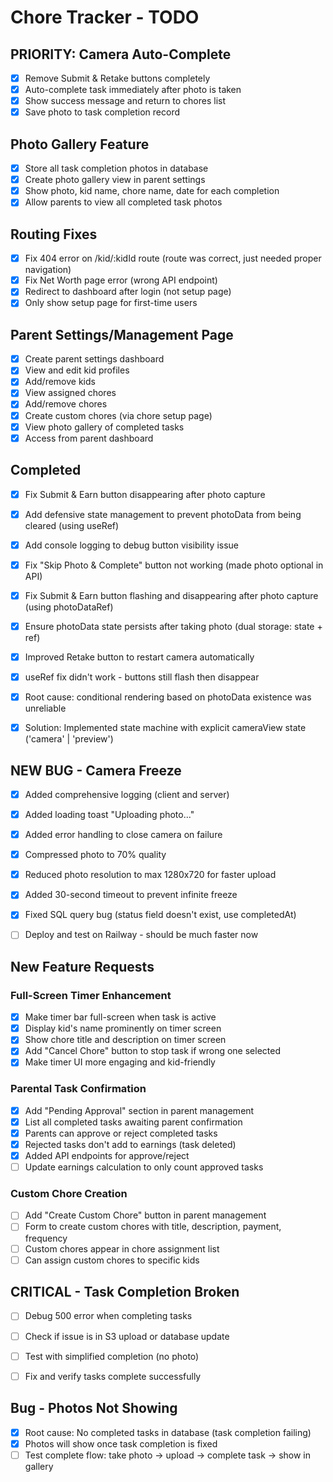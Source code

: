 # Chore Tracker - TODO

## PRIORITY: Camera Auto-Complete
- [x] Remove Submit & Retake buttons completely
- [x] Auto-complete task immediately after photo is taken
- [x] Show success message and return to chores list
- [x] Save photo to task completion record

## Photo Gallery Feature
- [x] Store all task completion photos in database
- [x] Create photo gallery view in parent settings
- [x] Show photo, kid name, chore name, date for each completion
- [x] Allow parents to view all completed task photos

## Routing Fixes
- [x] Fix 404 error on /kid/:kidId route (route was correct, just needed proper navigation)
- [x] Fix Net Worth page error (wrong API endpoint)
- [x] Redirect to dashboard after login (not setup page)
- [x] Only show setup page for first-time users

## Parent Settings/Management Page
- [x] Create parent settings dashboard
- [x] View and edit kid profiles
- [x] Add/remove kids
- [x] View assigned chores
- [x] Add/remove chores
- [x] Create custom chores (via chore setup page)
- [x] View photo gallery of completed tasks
- [x] Access from parent dashboard

## Completed
- [x] Fix Submit & Earn button disappearing after photo capture
- [x] Add defensive state management to prevent photoData from being cleared (using useRef)
- [x] Add console logging to debug button visibility issue
- [x] Fix "Skip Photo & Complete" button not working (made photo optional in API)
- [x] Fix Submit & Earn button flashing and disappearing after photo capture (using photoDataRef)
- [x] Ensure photoData state persists after taking photo (dual storage: state + ref)
- [x] Improved Retake button to restart camera automatically
- [x] useRef fix didn't work - buttons still flash then disappear
- [x] Root cause: conditional rendering based on photoData existence was unreliable
- [x] Solution: Implemented state machine with explicit cameraView state ('camera' | 'preview')


## NEW BUG - Camera Freeze
- [x] Added comprehensive logging (client and server)
- [x] Added loading toast "Uploading photo..."
- [x] Added error handling to close camera on failure
- [x] Compressed photo to 70% quality
- [x] Reduced photo resolution to max 1280x720 for faster upload
- [x] Added 30-second timeout to prevent infinite freeze
- [x] Fixed SQL query bug (status field doesn't exist, use completedAt)
- [ ] Deploy and test on Railway - should be much faster now


## New Feature Requests

### Full-Screen Timer Enhancement
- [x] Make timer bar full-screen when task is active
- [x] Display kid's name prominently on timer screen
- [x] Show chore title and description on timer screen
- [x] Add "Cancel Chore" button to stop task if wrong one selected
- [x] Make timer UI more engaging and kid-friendly

### Parental Task Confirmation
- [x] Add "Pending Approval" section in parent management
- [x] List all completed tasks awaiting parent confirmation
- [x] Parents can approve or reject completed tasks
- [x] Rejected tasks don't add to earnings (task deleted)
- [x] Added API endpoints for approve/reject
- [ ] Update earnings calculation to only count approved tasks

### Custom Chore Creation
- [ ] Add "Create Custom Chore" button in parent management
- [ ] Form to create custom chores with title, description, payment, frequency
- [ ] Custom chores appear in chore assignment list
- [ ] Can assign custom chores to specific kids

## CRITICAL - Task Completion Broken
- [ ] Debug 500 error when completing tasks
- [ ] Check if issue is in S3 upload or database update
- [ ] Test with simplified completion (no photo)
- [ ] Fix and verify tasks complete successfully


## Bug - Photos Not Showing
- [x] Root cause: No completed tasks in database (task completion failing)
- [x] Photos will show once task completion is fixed
- [ ] Test complete flow: take photo → upload → complete task → show in gallery
